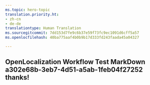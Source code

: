 ```yaml
---
ms.topic: hero-topic
translation.priority.ht:
- zh-cn
- de-de
translationtype: Human Translation
ms.sourcegitcommit: 7dd153d7fe9c6b37e59f73fc9ec1091d6cff5a57
ms.openlocfilehash: 40ba775aaf4b0b9b17d333fd243faada45a04327

---
```

## OpenLocalization Workflow Test MarkDown a302e68b-3eb7-4d51-a5ab-1feb04f27252 thanks!



<!--HONumber=Aug16_HO3-->


